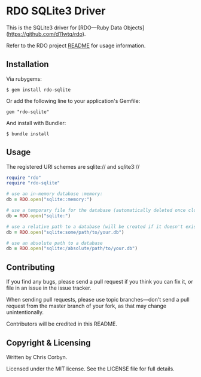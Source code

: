 # RDO SQLite3 Driver

This is the SQLite3 driver for [RDO—Ruby Data Objects]
(https://github.com/d11wtq/rdo).

Refer to the RDO project [README](https://github.com/d11wtq/rdo) for usage
information.

## Installation

Via rubygems:

    $ gem install rdo-sqlite

Or add the following line to your application's Gemfile:

    gem "rdo-sqlite"

And install with Bundler:

    $ bundle install

## Usage

The registered URI schemes are sqlite:// and sqlite3://

``` ruby
require "rdo"
require "rdo-sqlite"

# use an in-memory database :memory:
db = RDO.open("sqlite::memory:")

# use a temporary file for the database (automatically deleted once closed)
db = RDO.open("sqlite:")

# use a relative path to a database (will be created if it doesn't exist)
db = RDO.open("sqlite:some/path/to/your.db")

# use an absolute path to a database
db = RDO.open("sqlite:/absolute/path/to/your.db")
```

## Contributing

If you find any bugs, please send a pull request if you think you can
fix it, or file in an issue in the issue tracker.

When sending pull requests, please use topic branches—don't send a pull
request from the master branch of your fork, as that may change
unintentionally.

Contributors will be credited in this README.

## Copyright & Licensing

Written by Chris Corbyn.

Licensed under the MIT license. See the LICENSE file for full details.
